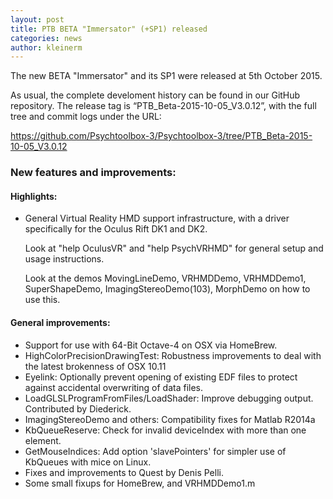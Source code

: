 ```yaml
---
layout: post
title: PTB BETA "Immersator" (+SP1) released
categories: news
author: kleinerm
---
```


The new BETA "Immersator" and its SP1 were released at 5th October 2015.

As usual, the complete develoment history can be found in our GitHub repository. The release tag is “PTB_Beta-2015-10-05_V3.0.12”, with the full tree and commit logs under the URL:

https://github.com/Psychtoolbox-3/Psychtoolbox-3/tree/PTB_Beta-2015-10-05_V3.0.12

### New features and improvements:

#### Highlights:

- General Virtual Reality HMD support infrastructure, with a driver specifically for the Oculus Rift DK1 and DK2.

  Look at "help OculusVR" and "help PsychVRHMD" for general setup and usage instructions.
  
  Look at the demos MovingLineDemo, VRHMDDemo, VRHMDDemo1, SuperShapeDemo, ImagingStereoDemo(103), MorphDemo on how to use this.

#### General improvements:

- Support for use with 64-Bit Octave-4 on OSX via HomeBrew.
- HighColorPrecisionDrawingTest: Robustness improvements to deal with the latest brokenness of OSX 10.11
- Eyelink: Optionally prevent opening of existing EDF files to protect against accidental overwriting of data files.
- LoadGLSLProgramFromFiles/LoadShader: Improve debugging output. Contributed by Diederick.
- ImagingStereoDemo and others: Compatibility fixes for Matlab R2014a
- KbQueueReserve: Check for invalid deviceIndex with more than one element.
- GetMouseIndices: Add option 'slavePointers' for simpler use of KbQueues with mice on Linux.
- Fixes and improvements to Quest by Denis Pelli.
- Some small fixups for HomeBrew, and VRHMDDemo1.m
